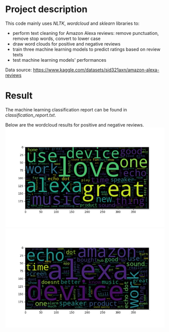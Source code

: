 # Project description
This code mainly uses *NLTK*, *wordcloud* and *sklearn* libraries to:
* perform text cleaning for Amazon Alexa reviews: remove punctuation, remove stop words, convert to lower case
* draw word clouds for positive and negative reviews
* train three machine learning models to predict ratings based on review texts
* test machine learning models' performances

Data source: https://www.kaggle.com/datasets/sid321axn/amazon-alexa-reviews

# Result
The machine learning classification report can be found in *classification_report.txt*.

Below are the wordcloud results for positive and negative reviews.
![positive reviews](wordcloud_positive_reviews.jpg)
![negative reviews](wordcloud_negative_reviews.jpg)